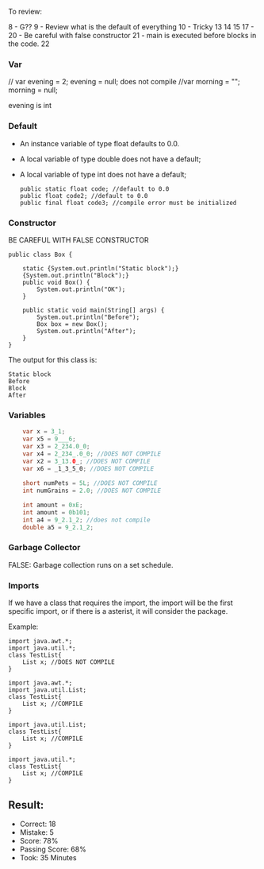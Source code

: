 To review:

8 - G??
9 - Review what is the default of everything
10 - Tricky
13
14
15
17 -
20 - Be careful with false constructor
21 - main is executed before blocks in the code.
22

### Var

// var evening = 2; evening = null; does not compile
//var morning = ""; morning = null;

evening is int

### Default

* An instance variable of type float defaults to 0.0.
* A local variable of type double does not have a default;
* A local variable of type int does not have a default;

      public static float code; //default to 0.0
      public float code2; //default to 0.0
      public final float code3; //compile error must be initialized

### Constructor

BE CAREFUL WITH FALSE CONSTRUCTOR

    public class Box {
    
        static {System.out.println("Static block");}
        {System.out.println("Block");}
        public void Box() {
            System.out.println("OK");
        }
    
        public static void main(String[] args) {
            System.out.println("Before");
            Box box = new Box();
            System.out.println("After");
        }
    }

The output for this class is:

    Static block
    Before
    Block
    After


### Variables

```java
    var x = 3_1;
    var x5 = 9___6;
    var x3 = 2_234.0_0;
    var x4 = 2_234_.0_0; //DOES NOT COMPILE
    var x2 = 3_13.0_; //DOES NOT COMPILE
    var x6 = _1_3_5_0; //DOES NOT COMPILE
    
    short numPets = 5L; //DOES NOT COMPILE
    int numGrains = 2.0; //DOES NOT COMPILE

    int amount = 0xE;
    int amount = 0b101;
    int a4 = 9_2.1_2; //does not compile
    double a5 = 9_2.1_2;
```
### Garbage Collector

FALSE: Garbage collection runs on a set schedule.

### Imports

If we have a class that requires the import, the import will be the first specific import, or if there is a asterist, it
will consider the package.

Example:

    import java.awt.*;
    import java.util.*;
    class TestList{
        List x; //DOES NOT COMPILE
    }

    import java.awt.*;
    import java.util.List;
    class TestList{
        List x; //COMPILE
    } 

    import java.util.List;
    class TestList{
        List x; //COMPILE
    }

    import java.util.*;
    class TestList{
        List x; //COMPILE
    }

## Result:

* Correct: 18
* Mistake: 5
* Score: 78%
* Passing Score: 68%
* Took: 35 Minutes








